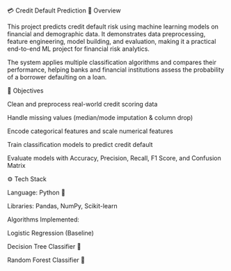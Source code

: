💳 Credit Default Prediction
📌 Overview

This project predicts credit default risk using machine learning models on financial and demographic data.
It demonstrates data preprocessing, feature engineering, model building, and evaluation, making it a practical end-to-end ML project for financial risk analytics.

The system applies multiple classification algorithms and compares their performance, helping banks and financial institutions assess the probability of a borrower defaulting on a loan.

🎯 Objectives

Clean and preprocess real-world credit scoring data

Handle missing values (median/mode imputation & column drop)

Encode categorical features and scale numerical features

Train classification models to predict credit default

Evaluate models with Accuracy, Precision, Recall, F1 Score, and Confusion Matrix

⚙️ Tech Stack

Language: Python 🐍

Libraries: Pandas, NumPy, Scikit-learn

Algorithms Implemented:

Logistic Regression (Baseline)

Decision Tree Classifier 🌳

Random Forest Classifier 🌲
